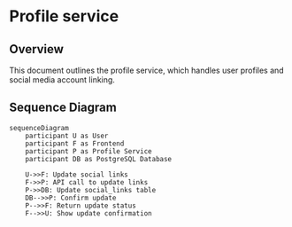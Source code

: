 # Profile service

## Overview

This document outlines the profile service, which handles user profiles and social media account linking.

## Sequence Diagram

```mermaid
sequenceDiagram
    participant U as User
    participant F as Frontend
    participant P as Profile Service
    participant DB as PostgreSQL Database

    U->>F: Update social links
    F->>P: API call to update links
    P->>DB: Update social_links table
    DB-->>P: Confirm update
    P-->>F: Return update status
    F-->>U: Show update confirmation
```
